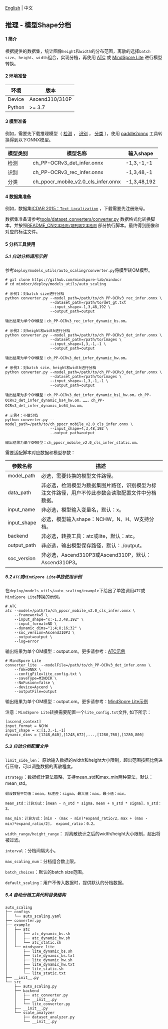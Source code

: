 [English](../../en/inference/convert_dynamic_en.md) | 中文

## 推理 - 模型Shape分档

#### 1 简介

根据提供的数据集，统计图像`height`和`width`的分布范围，离散的选择`batch size`、`height`、`width`组合，实现分档，再使用 [ATC](https://www.hiascend.com/document/detail/zh/canncommercial/63RC1/inferapplicationdev/atctool/atctool_000001.html) 或 [MindSpore Lite](https://www.mindspore.cn/lite/docs/zh-CN/master/use/cloud_infer/converter_tool.html) 进行模型转换。

#### 2 环境准备

| 环境     | 版本             |
|--------|----------------|
| Device | Ascend310/310P |
| Python | \>= 3.7        |

#### 3 模型准备

例如，需要先下载推理模型（
[检测](https://paddleocr.bj.bcebos.com/PP-OCRv3/chinese/ch_PP-OCRv3_det_infer.tar) ，
[识别](https://paddleocr.bj.bcebos.com/PP-OCRv3/chinese/ch_PP-OCRv3_det_infer.tar) ，
[分类](https://paddleocr.bj.bcebos.com/dygraph_v2.0/ch/ch_ppocr_mobile_v2.0_cls_infer.tar)
），使用 [paddle2onnx](https://github.com/PaddlePaddle/PaddleOCR/blob/release/2.6/deploy/paddle2onnx/readme.md) 工具转换得到以下ONNX模型。

| 模型类别 | 模型名称                                | 输入shape     |
|------|-------------------------------------|-------------|
| 检测   | ch_PP-OCRv3_det_infer.onnx          | -1,3,-1,-1  |
| 识别   | ch_PP-OCRv3_rec_infer.onnx          | -1,3,48,-1  |
| 分类   | ch_ppocr_mobile_v2.0_cls_infer.onnx | -1,3,48,192 |

#### 4 数据集准备

例如，数据集[ICDAR 2015：`Text Localization`](https://rrc.cvc.uab.es/?ch=4&com=downloads) ，下载需要先注册账号。

数据集准备请参考[tools/dataset_converters/converter.py](../../../tools/dataset_converters/convert.py) 数据格式化转换脚本，并按照[README_CN`文本检测/端到端文本检测`](../../../tools/dataset_converters/README_CN.md) 部分执行脚本。最终得到图像和对应的标注文件。

#### 5 分档工具使用

##### 5.1 自动分档调用示例

参考`deploy/models_utils/auto_scaling/converter.py`将模型转OM模型。
  ```
  # git clone https://github.com/mindspore-lab/mindocr
  # cd mindocr/deploy/models_utils/auto_scaling

  # 示例1：对batch size进行分档
  python converter.py --model_path=/path/to/ch_PP-OCRv3_rec_infer.onnx \
                      --dataset_path=/path/to/det_gt.txt
                      --input_shape=-1,3,48,192 \
                      --output_path=output

  输出结果为单个OM模型：ch_PP-OCRv3_rec_infer_dynamic_bs.om。
  ```
  ```
  # 示例2：对height和width进行分档
  python converter.py --model_path=/path/to/ch_PP-OCRv3_det_infer.onnx \
                      --dataset_path=/path/to/images \
                      --input_shape=1,3,-1,-1 \
                      --output_path=output

  输出结果为单个OM模型：ch_PP-OCRv3_det_infer_dynamic_hw.om。
  ```
  ```
  # 示例3：对batch szie、height和width进行分档
  python converter.py --model_path=/path/to/ch_PP-OCRv3_det_infer.onnx \
                      --dataset_path=/path/to/images \
                      --input_shape=-1,3,-1,-1 \
                      --output_path=output

  输出结果为多个OM模型：ch_PP-OCRv3_det_infer_dynamic_bs1_hw.om，ch_PP-OCRv3_det_infer_dynamic_bs4_hw.om，……，ch_PP-OCRv3_det_infer_dynamic_bs64_hw.om。
  ```
  ```
  # 示例4：不做分档
  python converter.py --model_path=/path/to/ch_ppocr_mobile_v2.0_cls_infer.onnx \
                      --input_shape=4,3,48,192 \
                      --output_path=output

  输出结果为单个OM模型：ch_ppocr_mobile_v2.0_cls_infer_static.om。
  ```

需要适配脚本对应数据和模型参数：

| 参数名称        | 描述                                                |
|-------------|---------------------------------------------------|
| model_path  | 必选，需要转换的模型文件路径。                                   |
| data_path   | 非必选，检测模型为数据集图片路径，识别模型为标注文件路径，用户不传此参数会读取配置文件中分档数据。 |
| input_name  | 非必选，模型输入变量名，默认：x。                                 |
| input_shape | 必选，模型输入shape：NCHW，N、H、W支持分档。                      |
| backend     | 非必选，转换工具：atc或lite，默认：atc。                         |
| output_path | 非必选，输出模型保存路径，默认：./output。                         |
| soc_version | 非必选，Ascend310P3或Ascend310P，默认：Ascend310P3。        |


##### 5.2 `ATC`或`MindSpore Lite`单独使用示例

在`deploy/models_utils/auto_scaling/example`下给出了单独调用`ATC`或`MindSpore Lite`转换的示例。

  ```
  # ATC
  atc --model=/path/to/ch_ppocr_mobile_v2.0_cls_infer.onnx \
      --framework=5 \
      --input_shape="x:-1,3,48,192" \
      --input_format=ND \
      --dynamic_dims="1;4;8;16;32" \
      --soc_version=Ascend310P3 \
      --output=output \
      --log=error
  ```
  输出结果为单个OM模型：output.om。更多请参考：[ATC示例](../../../deploy/models_utils/auto_scaling/example/atc)

  ```
  # MindSpore Lite
  converter_lite  --modelFile=/path/to/ch_PP-OCRv3_det_infer.onnx \
      --fmk=ONNX \
      --configFile=lite_config.txt \
      --saveType=MINDIR \
      --NoFusion=false \
      --device=Ascend \
      --outputFile=output
  ```
  输出结果为单个OM模型：output.om。更多请参考：[MindSpore Lite示例](../../../deploy/models_utils/auto_scaling/example/mindspore_lite)

  注意：`MindSpore Lite`转换需要配置一个`lite_config.txt`文件, 如下所示：
  ```
  [ascend_context]
  input_format = NCHW
  input_shape = x:[1,3,-1,-1]
  dynamic_dims = [1248,640],[1248,672],...,[1280,768],[1280,800]
  ```

##### 5.3 自动分档配置文件

`limit_side_len`： 原始输入数据的width和height大小限制，超出范围按照比例进行压缩，可以调整数据的离散程度。

`strategy`：数据统计算法策略，支持mean_std和max_min两种算法，默认：mean_std。

    假设数据平均值：mean，标准差：sigma，最大值：max，最小值：min。

    mean_std：计算方式：[mean - n_std * sigma，mean + n_std * sigma]，n_std：3。

    max_min：计算方式：[min - (max - min)*expand_ratio/2，max + (max - min)*expand_ratio/2]， expand_ratio：0.2。

`width_range/height_range`： 对离散统计之后的width/height大小限制，超出将被过滤。

`interval`：分档间隔大小。

`max_scaling_num`：分档组合数上限。

`batch_choices`：默认的batch size范围。

`default_scaling`：用户不传入数据时，提供默认的分档数据。

##### 5.4 自动分档工具代码目录结构
```
auto_scaling
├── configs
│   └── auto_scaling.yaml
├── converter.py
├── example
│   ├── atc
│   │   ├── atc_dynamic_bs.sh
│   │   ├── atc_dynamic_hw.sh
│   │   └── atc_static.sh
│   └── mindspore_lite
│       ├── lite_dynamic_bs.sh
│       ├── lite_dynamic_bs.txt
│       ├── lite_dynamic_hw.sh
│       ├── lite_dynamic_hw.txt
│       ├── lite_static.sh
│       └── lite_static.txt
├── __init__.py
└── src
    ├── auto_scaling.py
    ├── backend
    │   ├── atc_converter.py
    │   ├── __init__.py
    │   └── lite_converter.py
    ├── __init__.py
    └── scale_analyzer
        ├── dataset_analyzer.py
        └── __init__.py
```
